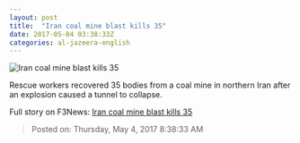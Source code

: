 ```yaml
---
layout: post
title:  "Iran coal mine blast kills 35"
date: 2017-05-04 03:38:33Z
categories: al-jazeera-english
---
```


![Iran coal mine blast kills 35](http://www.aljazeera.com/mritems/Images/2017/5/3/6acf201227bf45b68d7cc9dad3f4ac1c_18.jpg)

Rescue workers recovered 35 bodies from a coal mine in northern Iran after an explosion caused a tunnel to collapse.


Full story on F3News: [Iran coal mine blast kills 35](http://www.f3nws.com/n/zJz4bC)

> Posted on: Thursday, May 4, 2017 8:38:33 AM
